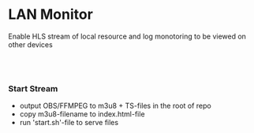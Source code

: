 # LAN Monitor

Enable HLS stream of local resource and log monotoring to be viewed on other devices


<br>
<br>

### Start Stream
- output OBS/FFMPEG to m3u8 + TS-files in the root of repo
- copy m3u8-filename to index.html-file
- run 'start.sh'-file to serve files


